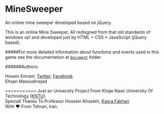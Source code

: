 MineSweeper
===========

An online mine sweeper developed based on jQuery.

This is an online Mine Sweeper, All redisgned from that old standards of windows xp! and developed just by HTML + CSS + JavaScript (jQuery based). 

#####For more detailed information about functions and events used in this game see the documentation at [`Document`](http://hoseinemrani.github.io/MineSweeper/Document/) folder. <br/>

######Authors:

Hosein Emrani:  [Twitter](https://twitter.com/hoseiin), [Facebook](https://facebook.com/hosein.emrani) <br/>
Ehsan Masoudinejad

===========
Just an University Project From Khaje Nasir University Of Technology ([KNTU](http://kntu.ac.ir)). <br/>
Speciall Thanks To Professor Hossein Khasteh, [Kasra Fakhari](https://facebook.com/kasra.fakhari.5099)<br/>
With ♥ From Tehran, Iran.
